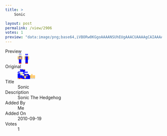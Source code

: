 ```yaml
---
title: >
    Sonic

layout: post
permalink: /view/2906
votes: 1
preview: "data:image/png;base64,iVBORw0KGgoAAAANSUhEUgAAACUAAAAgCAIAAAAaMSbnAAAABnRSTlMA/wD/AP5AXyvrAAABJUlEQVRIie1W23GDMBDcy7gStXC0FNKKS7BJS9CCWkgHPn8IyacXkFiYj3hH45HE3q3uARaJ3OBBRChBRIr7CZy5iOSTwDnFfre4fQofuyss6yUprWW4mR5kcbmGpNJ54Un3C1CLpllho37B9FVm8aWV3qv7hWTs/Zyp64skGUPcDP6Mnk3fwDT76tjvOj+DN0fgxPnMvNdO8Gcc/f6p4Nxy2FfvOfTqN1+210u9Z8uX16/Qny0Qqr4WH3XXfU4w4/RjztZaY4y1Nn/s3j/N4ZgwgQHODWucQj5/G6I7hzFG7fXAoJMZOA36pZiYpHIPjsgtDEDmwaLnmrMwvMmozMfE/Ojv2Vvvrfef9eL7J1XkozvqgrN180P//4Zr+Uu98Y62xfwO64ixzPwtL84AAAAASUVORK5CYII="
---
```

<dl class="side-by-side">
<dt>Preview</dt>
<dd>
    <img class="preview" src="data:image/png;base64,iVBORw0KGgoAAAANSUhEUgAAACUAAAAgCAIAAAAaMSbnAAAABnRSTlMA/wD/AP5AXyvrAAABJUlEQVRIie1W23GDMBDcy7gStXC0FNKKS7BJS9CCWkgHPn8IyacXkFiYj3hH45HE3q3uARaJ3OBBRChBRIr7CZy5iOSTwDnFfre4fQofuyss6yUprWW4mR5kcbmGpNJ54Un3C1CLpllho37B9FVm8aWV3qv7hWTs/Zyp64skGUPcDP6Mnk3fwDT76tjvOj+DN0fgxPnMvNdO8Gcc/f6p4Nxy2FfvOfTqN1+210u9Z8uX16/Qny0Qqr4WH3XXfU4w4/RjztZaY4y1Nn/s3j/N4ZgwgQHODWucQj5/G6I7hzFG7fXAoJMZOA36pZiYpHIPjsgtDEDmwaLnmrMwvMmozMfE/Ojv2Vvvrfef9eL7J1XkozvqgrN180P//4Zr+Uu98Y62xfwO64ixzPwtL84AAAAASUVORK5CYII=">
</dd>
<dt>Original</dt>
<dd>
    <img class="preview" src="data:image/png;base64,iVBORw0KGgoAAAANSUhEUgAAAEAAAAAgCAYAAACinX6EAAABMElEQVR42u2YCw6DIAyGudPutDv1TpzFK3TObRGwL9ElPEryR1eMsd9KWwhBHYgf0fcYn6JC/8MBiAB0DQOgVg7AAXQPYE9oeeLzCBgLwFVHOce1KtKw89YhQ2gewDXndQjdAEiS3sG5YLRJjVLTAIqsXzqGwWYT1z/3u9EkeH0JDFLq9M1O9yWQC9NaANx7Wx0P4R9c5wAgk4pTiApb96i/fxdQyfleADHGTNMB8AiYPQL4+bjNnasK1POQ6PfcbtucZJMwNQ8nj+T+BKD8KAcwKgBb8wQZhFzTA8DC+dw2CQApaTqAmQAc80GXAKgq0CyA9IiD3NivY1kWduNvBWAL+SOAshN9f0t65WzWzvXjAX5VsUjvP03OYZXOWQCkVxVAudk5q/sBIAmgJgIsAF5zvSqkdaBS2QAAAABJRU5ErkJggg==">
</dd>
<dt>Title</dt>
<dd>Sonic</dd>
<dt>Description</dt>
<dd>Sonic The Hedgehog</dd>
<dt>Added By</dt>
<dd>Me</dd>
<dt>Added On</dt>
<dd>2010-09-19</dd>
<dt>Votes</dt>
<dd>1</dd>
</dl>
